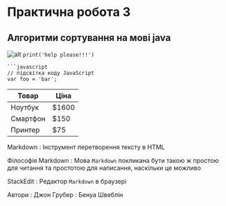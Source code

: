 
# Практична робота 3

## Алгоритми сортування на мові java
![alt](https://cojo.ru/wp-content/uploads/2023/01/kartinka-pomogite-3.webp)
`print('help please!!!')`
```
```javascript
// підсвітка коду JavaScript
var foo = 'bar';
```

Товар     | Ціна
--------- | -----
Ноутбук   | $1600
Смартфон  | $150
Принтер   | $75

Markdown
: Інструмент перетворення тексту в HTML

Філософія Markdown
: Мова `Markdown` покликана бути такою ж простою для читання та простотою для написання, наскільки це можливо

StackEdit
: Редактор `Markdown` в браузері

Автори
: Джон Грубер
: Бенуа Швеблін
